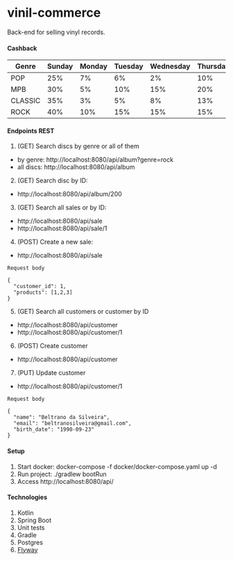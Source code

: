 # vinil-commerce

Back-end for selling vinyl records.

#### Cashback

| Genre   | Sunday  | Monday  | Tuesday | Wednesday | Thursday | Friday | Saturday |
|---------|---------|---------|---------|-----------|----------|--------|----------|
| POP     | 25%     | 7%      | 6%      | 2%        | 10%      | 15%    | 20%      |
| MPB     | 30%     | 5%      | 10%     | 15%       | 20%      | 25%    | 30%      |
| CLASSIC | 35%     | 3%      | 5%      | 8%        | 13%      | 18%    | 25%      |
| ROCK    | 40%     | 10%     | 15%     | 15%       | 15%      | 20%    | 40%      |

  #### Endpoints REST
  1. (GET) Search discs by genre or all of them
   - by genre: http://localhost:8080/api/album?genre=rock
   - all discs: http://localhost:8080/api/album

  2. (GET) Search disc by ID: 
   - http://localhost:8080/api/album/200
    
  3. (GET) Search all sales or by ID: 
   - http://localhost:8080/api/sale
   - http://localhost:8080/api/sale/1     

  4. (POST) Create a new sale: 
   - http://localhost:8080/api/sale
    
    Request body
    
    {
      "customer_id": 1,
      "products": [1,2,3]
    }
    
  5. (GET) Search all customers or customer by ID
   - http://localhost:8080/api/customer
   - http://localhost:8080/api/customer/1

  6. (POST) Create customer
   - http://localhost:8080/api/customer

  7. (PUT) Update customer
   - http://localhost:8080/api/customer/1
       
    Request body
    
    {
      "name": "Beltrano da Silveira",
      "email": "beltranosilveira@gmail.com",
      "birth_date": "1990-09-23"
    }
   
   
  #### Setup
  1. Start docker: docker-compose -f docker/docker-compose.yaml up -d
  2. Run project: ./gradlew bootRun
  3. Access http://localhost:8080/api/
  
  #### Technologies
  1. Kotlin
  2. Spring Boot
  3. Unit tests
  4. Gradle
  5. Postgres
  6. [Flyway](https://flywaydb.org/)
